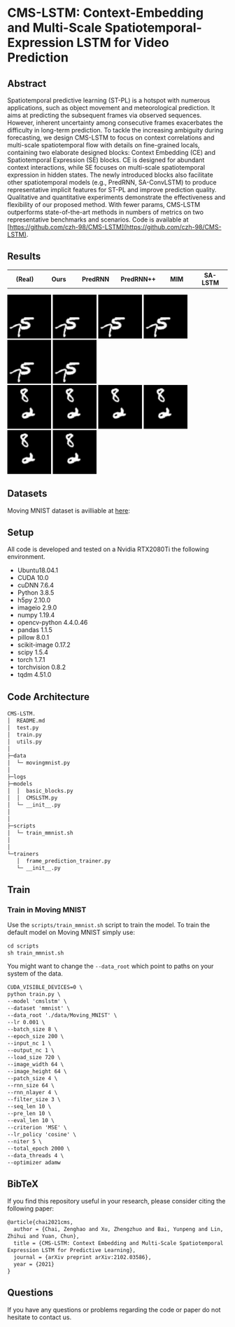 # CMS-LSTM: Context-Embedding and Multi-Scale Spatiotemporal-Expression LSTM for Video Prediction

## Abstract
Spatiotemporal predictive learning (ST-PL) is a hotspot with numerous applications, such as object movement and meteorological prediction. It aims at predicting the subsequent frames via observed sequences. However, inherent uncertainty among consecutive frames exacerbates the difficulty in long-term prediction. To tackle the increasing ambiguity during forecasting, we design CMS-LSTM to focus on context correlations and multi-scale spatiotemporal flow with details on fine-grained locals, containing two elaborate designed blocks: Context Embedding (CE) and Spatiotemporal Expression (SE) blocks. CE is designed for abundant context interactions, while SE focuses on multi-scale spatiotemporal expression in hidden states. The newly introduced blocks also facilitate other spatiotemporal models (e.g., PredRNN, SA-ConvLSTM) to produce representative implicit features for ST-PL and improve prediction quality. Qualitative and quantitative experiments demonstrate the effectiveness and flexibility of our proposed method. With fewer params, CMS-LSTM outperforms state-of-the-art methods in numbers of metrics on two representative benchmarks and scenarios. Code is available at [https://github.com/czh-98/CMS-LSTM](https://github.com/czh-98/CMS-LSTM).

## Results

<div>
    <table width="600" border="0px">
      <tr>
        <th width="100">(Real)</th>
        <th width="100">Ours</th>
        <th width="100">PredRNN</th>
        <th width="100">PredRNN++</th>
        <th width="100">MIM</th>
        <th width="100">SA-LSTM</th>
      </tr>
    </table>
    <img height="100" width="100" src="results/gt1.gif">
    <img height="100" width="100" src="results/CMS-LSTM_pd1.gif">
    <img height="100" width="100" src="results/PredRNN_pd1.gif">
    <img height="100" width="100" src="results/PredRNN++_pd1.gif">
    <img height="100" width="100" src="results/MIM_pd1.gif">
    <img height="100" width="100" src="results/SA-ConvLSTM_pd1.gif">
</div>
<div>
    <img height="100" width="100" src="results/gt8.gif">
    <img height="100" width="100" src="results/CMS-LSTM_pd8.gif">
    <img height="100" width="100" src="results/PredRNN_pd8.gif">
    <img height="100" width="100" src="results/PredRNN++_pd8.gif">
    <img height="100" width="100" src="results/MIM_pd8.gif">
    <img height="100" width="100" src="results/SA-ConvLSTM_pd8.gif">
</div>


## Datasets
<!-- ## Pre-trained Models and Datasets -->
<!-- Pretrained Model will be released soon! -->
Moving MNIST dataset is avilliable at [here](https://drive.google.com/drive/folders/1Dl0WcevBRSsLn6KYJ7-zxMjLqo1S7WVr?usp=sharing):

## Setup
All code is developed and tested on a Nvidia RTX2080Ti the following environment.
- Ubuntu18.04.1
- CUDA 10.0
- cuDNN 7.6.4
- Python 3.8.5
- h5py 2.10.0
- imageio 2.9.0
- numpy 1.19.4
- opencv-python 4.4.0.46
- pandas 1.1.5
- pillow 8.0.1
- scikit-image 0.17.2
- scipy 1.5.4
- torch 1.7.1
- torchvision 0.8.2
- tqdm 4.51.0
## Code Architecture
```
CMS-LSTM.
│  README.md
│  test.py
│  train.py
│  utils.py
│
├─data
│  └─ movingmnist.py
│
├─logs
├─models
│  │  basic_blocks.py
│  │  CMSLSTM.py
│  └─ __init__.py
│
│
├─scripts
│  └─ train_mmnist.sh
│      
│
└─trainers
   │  frame_prediction_trainer.py
   └─ __init__.py

```

## Train
### Train in Moving MNIST
Use the `scripts/train_mmnist.sh` script to train the model. To train the default model on Moving MNIST simply use:
```shell
cd scripts
sh train_mmnist.sh
```
You might want to change the `--data_root` which point to paths on your system of the data.

```
CUDA_VISIBLE_DEVICES=0 \
python train.py \
--model 'cmslstm' \
--dataset 'mmnist' \
--data_root './data/Moving_MNIST' \
--lr 0.001 \
--batch_size 8 \
--epoch_size 200 \
--input_nc 1 \
--output_nc 1 \
--load_size 720 \
--image_width 64 \
--image_height 64 \
--patch_size 4 \
--rnn_size 64 \
--rnn_nlayer 4 \
--filter_size 3 \
--seq_len 10 \
--pre_len 10 \
--eval_len 10 \
--criterion 'MSE' \
--lr_policy 'cosine' \
--niter 5 \
--total_epoch 2000 \
--data_threads 4 \
--optimizer adamw
```


## BibTeX
If you find this repository useful in your research, please consider citing the following paper:
```
@article{chai2021cms,
  author = {Chai, Zenghao and Xu, Zhengzhuo and Bai, Yunpeng and Lin, Zhihui and Yuan, Chun},
  title = {CMS-LSTM: Context Embedding and Multi-Scale Spatiotemporal Expression LSTM for Predictive Learning},
  journal = {arXiv preprint arXiv:2102.03586},
  year = {2021}
}
```


## Questions
If you have any questions or problems regarding the code or paper do not hesitate to contact us.